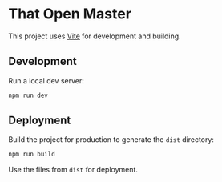 # That Open Master

This project uses [Vite](https://vitejs.dev/) for development and building.

## Development

Run a local dev server:

```sh
npm run dev
```

## Deployment

Build the project for production to generate the `dist` directory:

```sh
npm run build
```

Use the files from `dist` for deployment.

